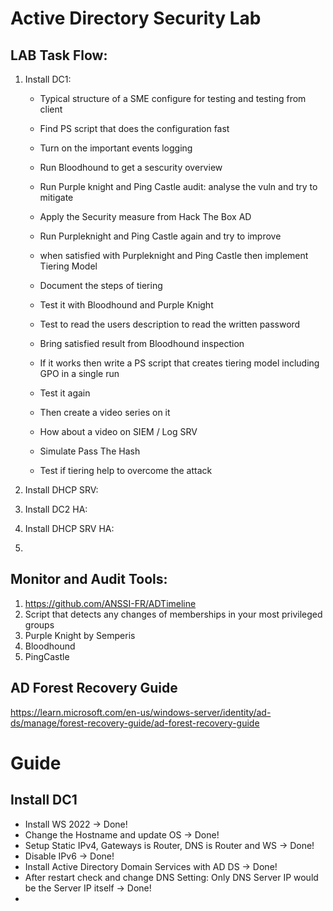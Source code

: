 # Active Directory Security Lab

## LAB Task Flow:

1. Install DC1:
	- Typical structure of a SME configure for testing and testing from client
	- Find PS script that does the configuration fast
	- Turn on the important events logging
	- Run Bloodhound to get a sescurity overview
	- Run Purple knight and Ping Castle audit: analyse the vuln and try to mitigate
	- Apply the Security measure from Hack The Box AD
	- Run Purpleknight and Ping Castle again and try to improve

	- when satisfied with Purpleknight and Ping Castle then implement Tiering Model
	- Document the steps of tiering
	- Test it with Bloodhound and Purple Knight
	- Test to read the users description to read the written password
	- Bring satisfied result from Bloodhound inspection

	- If it works then write a PS script that creates tiering model including GPO in a single run
	- Test it again
	- Then create a video series on it
	- How about a video on SIEM / Log SRV

	- Simulate Pass The Hash
	- Test if tiering help to overcome the attack


2. Install DHCP SRV:

3. Install DC2 HA:

4. Install DHCP SRV HA:

5.



## Monitor and Audit Tools:
1. https://github.com/ANSSI-FR/ADTimeline
2. Script that detects any changes of memberships in your most privileged groups
3. Purple Knight by Semperis
4. Bloodhound
5. PingCastle

## AD Forest Recovery Guide
https://learn.microsoft.com/en-us/windows-server/identity/ad-ds/manage/forest-recovery-guide/ad-forest-recovery-guide


# Guide

## Install DC1

- Install WS 2022 -> Done!
- Change the Hostname and update OS -> Done!
- Setup Static IPv4, Gateways is Router, DNS is Router and WS -> Done!
- Disable IPv6 -> Done!
- Install Active Directory Domain Services with AD DS -> Done!
- After restart check and change DNS Setting: Only DNS Server IP would be the Server IP itself -> Done!
-